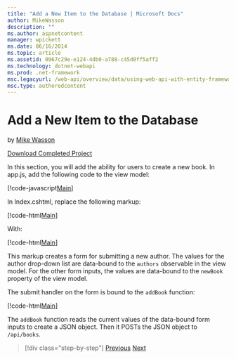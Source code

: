```yaml
---
title: "Add a New Item to the Database | Microsoft Docs"
author: MikeWasson
description: ""
ms.author: aspnetcontent
manager: wpickett
ms.date: 06/16/2014
ms.topic: article
ms.assetid: 0967c29e-e124-4db0-a788-c45d0ff5aff2
ms.technology: dotnet-webapi
ms.prod: .net-framework
msc.legacyurl: /web-api/overview/data/using-web-api-with-entity-framework/part-9
msc.type: authoredcontent
---
```

Add a New Item to the Database
====================
by [Mike Wasson](https://github.com/MikeWasson)

[Download Completed Project](https://github.com/MikeWasson/BookService)

In this section, you will add the ability for users to create a new book. In app.js, add the following code to the view model:

[!code-javascript[Main](part-9/samples/sample1.js)]

In Index.cshtml, replace the following markup:

[!code-html[Main](part-9/samples/sample2.html)]

With:

[!code-html[Main](part-9/samples/sample3.html)]

This markup creates a form for submitting a new author. The values for the author drop-down list are data-bound to the `authors` observable in the view model. For the other form inputs, the values are data-bound to the `newBook` property of the view model.

The submit handler on the form is bound to the `addBook` function:

[!code-html[Main](part-9/samples/sample4.html)]

The `addBook` function reads the current values of the data-bound form inputs to create a JSON object. Then it POSTs the JSON object to `/api/books`.

>[!div class="step-by-step"]
[Previous](part-8.md)
[Next](part-10.md)